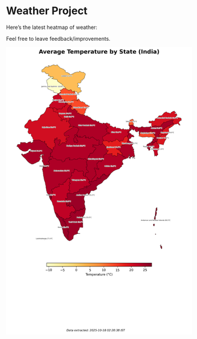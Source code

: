 # Weather Project

Here’s the latest heatmap of weather:

Feel free to leave feedback/improvements.

![India Heatmap](docs/assets/india_heatmap.png?v=F2AC20)
